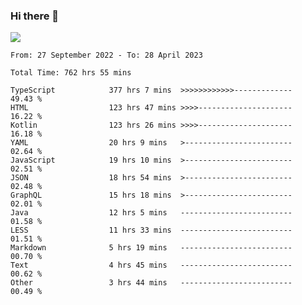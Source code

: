 ### Hi there 👋

<!--<a href="https://github.com/search?o=desc&q=author%3Abushiyi&s=committer-date&type=Commits">-->
<!--    <img align="center" height = "178" src="https://github-readme-stats.vercel.app/api?username=bushiyi&count_private=true&show_icons=true&theme=noctis_minimus&hide=contribs&include_all_commits=true" />-->
<!--</a>-->
<!--<a href="https://github.com/bushiyi?tab=repositories">-->
<!--    <img align="center" height = "178" src="https://github-readme-stats.vercel.app/api/top-langs/?username=bushiyi&count_private=true&theme=noctis_minimus" />-->
<!--</a>-->
 
<!-- [![Ashutosh's github activity graph](https://activity-graph.herokuapp.com/graph?username=bushiyi&theme=react&bg_color=1B2932&point=698B69&line=698B69)](https://github.com/ashutosh00710/github-readme-activity-graph)
 -->


![](https://raw.githubusercontent.com/bushiyi/bushiyi/master/assets/github-contribution-grid-snake.svg)

<!--START_SECTION:waka-->

```text
From: 27 September 2022 - To: 28 April 2023

Total Time: 762 hrs 55 mins

TypeScript            377 hrs 7 mins  >>>>>>>>>>>>-------------   49.43 %
HTML                  123 hrs 47 mins >>>>---------------------   16.22 %
Kotlin                123 hrs 26 mins >>>>---------------------   16.18 %
YAML                  20 hrs 9 mins   >------------------------   02.64 %
JavaScript            19 hrs 10 mins  >------------------------   02.51 %
JSON                  18 hrs 54 mins  >------------------------   02.48 %
GraphQL               15 hrs 18 mins  >------------------------   02.01 %
Java                  12 hrs 5 mins   -------------------------   01.58 %
LESS                  11 hrs 33 mins  -------------------------   01.51 %
Markdown              5 hrs 19 mins   -------------------------   00.70 %
Text                  4 hrs 45 mins   -------------------------   00.62 %
Other                 3 hrs 44 mins   -------------------------   00.49 %
```

<!--END_SECTION:waka-->

